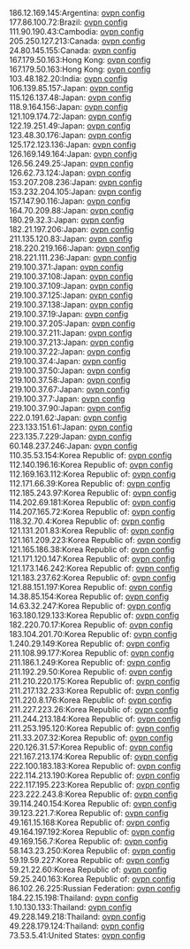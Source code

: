 186.12.169.145:Argentina: [ovpn config](vpn/186_12_169_145.ovpn)  
177.86.100.72:Brazil: [ovpn config](vpn/177_86_100_72.ovpn)  
111.90.190.43:Cambodia: [ovpn config](vpn/111_90_190_43.ovpn)  
205.250.127.213:Canada: [ovpn config](vpn/205_250_127_213.ovpn)  
24.80.145.155:Canada: [ovpn config](vpn/24_80_145_155.ovpn)  
167.179.50.163:Hong Kong: [ovpn config](vpn/167_179_50_163.ovpn)  
167.179.50.163:Hong Kong: [ovpn config](vpn/167_179_50_163.ovpn)  
103.48.182.20:India: [ovpn config](vpn/103_48_182_20.ovpn)  
106.139.85.157:Japan: [ovpn config](vpn/106_139_85_157.ovpn)  
115.126.137.48:Japan: [ovpn config](vpn/115_126_137_48.ovpn)  
118.9.164.156:Japan: [ovpn config](vpn/118_9_164_156.ovpn)  
121.109.174.72:Japan: [ovpn config](vpn/121_109_174_72.ovpn)  
122.19.251.49:Japan: [ovpn config](vpn/122_19_251_49.ovpn)  
123.48.30.176:Japan: [ovpn config](vpn/123_48_30_176.ovpn)  
125.172.123.136:Japan: [ovpn config](vpn/125_172_123_136.ovpn)  
126.169.149.164:Japan: [ovpn config](vpn/126_169_149_164.ovpn)  
126.56.249.25:Japan: [ovpn config](vpn/126_56_249_25.ovpn)  
126.62.73.124:Japan: [ovpn config](vpn/126_62_73_124.ovpn)  
153.207.208.236:Japan: [ovpn config](vpn/153_207_208_236.ovpn)  
153.232.204.105:Japan: [ovpn config](vpn/153_232_204_105.ovpn)  
157.147.90.116:Japan: [ovpn config](vpn/157_147_90_116.ovpn)  
164.70.209.88:Japan: [ovpn config](vpn/164_70_209_88.ovpn)  
180.29.32.3:Japan: [ovpn config](vpn/180_29_32_3.ovpn)  
182.21.197.206:Japan: [ovpn config](vpn/182_21_197_206.ovpn)  
211.135.120.83:Japan: [ovpn config](vpn/211_135_120_83.ovpn)  
218.220.219.166:Japan: [ovpn config](vpn/218_220_219_166.ovpn)  
218.221.111.236:Japan: [ovpn config](vpn/218_221_111_236.ovpn)  
219.100.37.1:Japan: [ovpn config](vpn/219_100_37_1.ovpn)  
219.100.37.108:Japan: [ovpn config](vpn/219_100_37_108.ovpn)  
219.100.37.109:Japan: [ovpn config](vpn/219_100_37_109.ovpn)  
219.100.37.125:Japan: [ovpn config](vpn/219_100_37_125.ovpn)  
219.100.37.138:Japan: [ovpn config](vpn/219_100_37_138.ovpn)  
219.100.37.19:Japan: [ovpn config](vpn/219_100_37_19.ovpn)  
219.100.37.205:Japan: [ovpn config](vpn/219_100_37_205.ovpn)  
219.100.37.211:Japan: [ovpn config](vpn/219_100_37_211.ovpn)  
219.100.37.213:Japan: [ovpn config](vpn/219_100_37_213.ovpn)  
219.100.37.22:Japan: [ovpn config](vpn/219_100_37_22.ovpn)  
219.100.37.4:Japan: [ovpn config](vpn/219_100_37_4.ovpn)  
219.100.37.50:Japan: [ovpn config](vpn/219_100_37_50.ovpn)  
219.100.37.58:Japan: [ovpn config](vpn/219_100_37_58.ovpn)  
219.100.37.67:Japan: [ovpn config](vpn/219_100_37_67.ovpn)  
219.100.37.7:Japan: [ovpn config](vpn/219_100_37_7.ovpn)  
219.100.37.90:Japan: [ovpn config](vpn/219_100_37_90.ovpn)  
222.0.191.62:Japan: [ovpn config](vpn/222_0_191_62.ovpn)  
223.133.151.61:Japan: [ovpn config](vpn/223_133_151_61.ovpn)  
223.135.7.229:Japan: [ovpn config](vpn/223_135_7_229.ovpn)  
60.148.237.246:Japan: [ovpn config](vpn/60_148_237_246.ovpn)  
110.35.53.154:Korea Republic of: [ovpn config](vpn/110_35_53_154.ovpn)  
112.140.196.16:Korea Republic of: [ovpn config](vpn/112_140_196_16.ovpn)  
112.169.163.112:Korea Republic of: [ovpn config](vpn/112_169_163_112.ovpn)  
112.171.66.39:Korea Republic of: [ovpn config](vpn/112_171_66_39.ovpn)  
112.185.243.97:Korea Republic of: [ovpn config](vpn/112_185_243_97.ovpn)  
114.202.69.181:Korea Republic of: [ovpn config](vpn/114_202_69_181.ovpn)  
114.207.165.72:Korea Republic of: [ovpn config](vpn/114_207_165_72.ovpn)  
118.32.70.4:Korea Republic of: [ovpn config](vpn/118_32_70_4.ovpn)  
121.131.201.83:Korea Republic of: [ovpn config](vpn/121_131_201_83.ovpn)  
121.161.209.223:Korea Republic of: [ovpn config](vpn/121_161_209_223.ovpn)  
121.165.186.38:Korea Republic of: [ovpn config](vpn/121_165_186_38.ovpn)  
121.171.120.147:Korea Republic of: [ovpn config](vpn/121_171_120_147.ovpn)  
121.173.146.242:Korea Republic of: [ovpn config](vpn/121_173_146_242.ovpn)  
121.183.237.62:Korea Republic of: [ovpn config](vpn/121_183_237_62.ovpn)  
121.88.151.197:Korea Republic of: [ovpn config](vpn/121_88_151_197.ovpn)  
14.38.85.154:Korea Republic of: [ovpn config](vpn/14_38_85_154.ovpn)  
14.63.32.247:Korea Republic of: [ovpn config](vpn/14_63_32_247.ovpn)  
163.180.129.133:Korea Republic of: [ovpn config](vpn/163_180_129_133.ovpn)  
182.220.70.17:Korea Republic of: [ovpn config](vpn/182_220_70_17.ovpn)  
183.104.201.70:Korea Republic of: [ovpn config](vpn/183_104_201_70.ovpn)  
1.240.29.149:Korea Republic of: [ovpn config](vpn/1_240_29_149.ovpn)  
211.108.99.177:Korea Republic of: [ovpn config](vpn/211_108_99_177.ovpn)  
211.186.1.249:Korea Republic of: [ovpn config](vpn/211_186_1_249.ovpn)  
211.192.29.50:Korea Republic of: [ovpn config](vpn/211_192_29_50.ovpn)  
211.210.220.175:Korea Republic of: [ovpn config](vpn/211_210_220_175.ovpn)  
211.217.132.233:Korea Republic of: [ovpn config](vpn/211_217_132_233.ovpn)  
211.220.8.176:Korea Republic of: [ovpn config](vpn/211_220_8_176.ovpn)  
211.227.223.26:Korea Republic of: [ovpn config](vpn/211_227_223_26.ovpn)  
211.244.213.184:Korea Republic of: [ovpn config](vpn/211_244_213_184.ovpn)  
211.253.195.120:Korea Republic of: [ovpn config](vpn/211_253_195_120.ovpn)  
211.33.207.32:Korea Republic of: [ovpn config](vpn/211_33_207_32.ovpn)  
220.126.31.57:Korea Republic of: [ovpn config](vpn/220_126_31_57.ovpn)  
221.167.213.174:Korea Republic of: [ovpn config](vpn/221_167_213_174.ovpn)  
222.100.183.183:Korea Republic of: [ovpn config](vpn/222_100_183_183.ovpn)  
222.114.213.190:Korea Republic of: [ovpn config](vpn/222_114_213_190.ovpn)  
222.117.195.223:Korea Republic of: [ovpn config](vpn/222_117_195_223.ovpn)  
223.222.243.8:Korea Republic of: [ovpn config](vpn/223_222_243_8.ovpn)  
39.114.240.154:Korea Republic of: [ovpn config](vpn/39_114_240_154.ovpn)  
39.123.221.7:Korea Republic of: [ovpn config](vpn/39_123_221_7.ovpn)  
49.161.15.168:Korea Republic of: [ovpn config](vpn/49_161_15_168.ovpn)  
49.164.197.192:Korea Republic of: [ovpn config](vpn/49_164_197_192.ovpn)  
49.169.156.7:Korea Republic of: [ovpn config](vpn/49_169_156_7.ovpn)  
58.143.23.250:Korea Republic of: [ovpn config](vpn/58_143_23_250.ovpn)  
59.19.59.227:Korea Republic of: [ovpn config](vpn/59_19_59_227.ovpn)  
59.21.22.60:Korea Republic of: [ovpn config](vpn/59_21_22_60.ovpn)  
59.25.240.163:Korea Republic of: [ovpn config](vpn/59_25_240_163.ovpn)  
86.102.26.225:Russian Federation: [ovpn config](vpn/86_102_26_225.ovpn)  
184.22.15.198:Thailand: [ovpn config](vpn/184_22_15_198.ovpn)  
1.10.130.133:Thailand: [ovpn config](vpn/1_10_130_133.ovpn)  
49.228.149.218:Thailand: [ovpn config](vpn/49_228_149_218.ovpn)  
49.228.179.124:Thailand: [ovpn config](vpn/49_228_179_124.ovpn)  
73.53.5.41:United States: [ovpn config](vpn/73_53_5_41.ovpn)  

